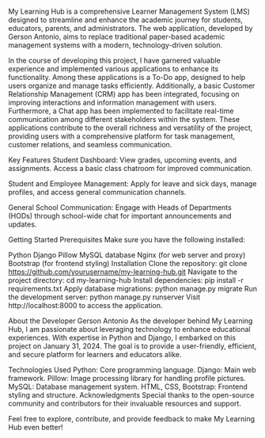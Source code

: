 My Learning Hub is a comprehensive Learner Management System (LMS) designed to streamline and enhance the academic journey for students, educators, parents, and administrators. The web application, developed by Gerson Antonio, aims to replace traditional paper-based academic management systems with a modern, technology-driven solution.

In the course of developing this project, I have garnered valuable experience and implemented various applications to enhance its functionality. Among these applications is a To-Do app, designed to help users organize and manage tasks efficiently. Additionally, a basic Customer Relationship Management (CRM) app has been integrated, focusing on improving interactions and information management with users. Furthermore, a Chat app has been implemented to facilitate real-time communication among different stakeholders within the system. These applications contribute to the overall richness and versatility of the project, providing users with a comprehensive platform for task management, customer relations, and seamless communication.

Key Features Student Dashboard: View grades, upcoming events, and assignments. Access a basic class chatroom for improved communication.

Student and Employee Management: Apply for leave and sick days, manage profiles, and access general communication channels.

General School Communication: Engage with Heads of Departments (HODs) through school-wide chat for important announcements and updates.

Getting Started Prerequisites Make sure you have the following installed:

Python Django Pillow MySQL database Nginx (for web server and proxy) Bootstrap (for frontend styling) Installation Clone the repository: git clone https://github.com/yourusername/my-learning-hub.git Navigate to the project directory: cd my-learning-hub Install dependencies: pip install -r requirements.txt Apply database migrations: python manage.py migrate Run the development server: python manage.py runserver Visit http://localhost:8000 to access the application.

About the Developer Gerson Antonio As the developer behind My Learning Hub, I am passionate about leveraging technology to enhance educational experiences. With expertise in Python and Django, I embarked on this project on January 31, 2024. The goal is to provide a user-friendly, efficient, and secure platform for learners and educators alike.

Technologies Used Python: Core programming language. Django: Main web framework. Pillow: Image processing library for handling profile pictures. MySQL: Database management system. HTML, CSS, Bootstrap: Frontend styling and structure. Acknowledgments Special thanks to the open-source community and contributors for their invaluable resources and support.

Feel free to explore, contribute, and provide feedback to make My Learning Hub even better!
